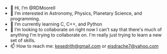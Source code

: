 - 👋 Hi, I’m @RDMooreII
- 👀 I’m interested in Astronomy, Physics, Planetary Science, and programming.
- 🌱 I’m currently learning C, C++, and Python
- 💞️ I’m looking to collaborate on right now I can't say that there's much of anything I'm trying to collaborate on. I'm really just trying to learn a new set of skills.
- 📫 How to reach me: kesedrith@gmail.com or eisdrache7@yahoo.com

<!---
RDMooreII/RDMooreII is a ✨ special ✨ repository because its `README.md` (this file) appears on your GitHub profile.
You can click the Preview link to take a look at your changes.
--->
